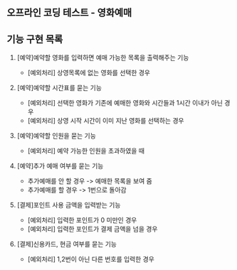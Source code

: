 ## 오프라인 코딩 테스트 - 영화예매

## 기능 구현 목록
1. [예약]예약할 영화를 입력하면 예매 가능한 목록을 출력해주는 기능
    * [예외처리] 상영목록에 없는 영화를 선택한 경우
 
1. [예약]예약할 시간표를 묻는 기능
    * [예외처리] 선택한 영화가 기존에 예매한 영화와 시간들과 1시간 이내가 아닌 경우
    * [예외처리] 상영 시작 시간이 이미 지난 영화를 선택하는 경우
    
1. [예약]예약할 인원을 묻는 기능
    * [예외처리] 예약 가능한 인원을 초과하였을 때
    
1. [예약]추가 예매 여부를 묻는 기능
    * 추가예매를 안 할 경우 -> 예매한 목록을 보여 줌
    * 추가예매를 할 경우 -> 1번으로 돌아감
    
1. [결제]포인트 사용 금액을 입력받는 기능
    * [예외처리] 입력한 포인트가 0 미만인 경우
    * [예외처리] 입력한 포인트가 결제 금액을 넘을 경우
    
1. [결제]신용카드, 현금 여부를 묻는 기능
    * [예외처리] 1,2번이 아닌 다른 번호를 입력한 경우